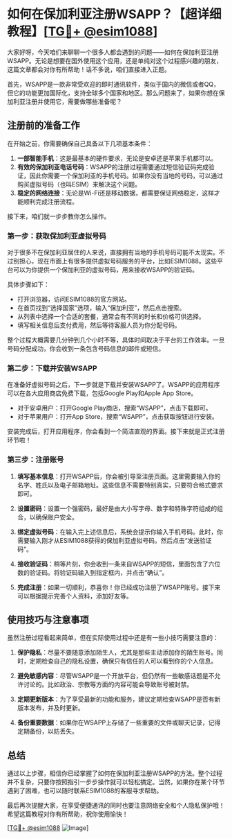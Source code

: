 # 如何在保加利亚注册WSAPP？【超详细教程】[[TG💪+ @esim1088](https://t.me/s/esim1088)]

大家好呀，今天咱们来聊聊一个很多人都会遇到的问题——如何在保加利亚注册WSAPP。无论是想要在国外使用这个应用，还是单纯对这个过程感兴趣的朋友，这篇文章都会对你有所帮助！话不多说，咱们直接进入正题。

首先，WSAPP是一款非常受欢迎的即时通讯软件，类似于国内的微信或者QQ，但它的功能更加国际化，支持全球多个国家和地区。那么问题来了，如果你想在保加利亚注册并使用它，需要做哪些准备呢？

## 注册前的准备工作

在开始之前，你需要确保自己具备以下几项基本条件：

1. **一部智能手机**：这是最基本的硬件要求，无论是安卓还是苹果手机都可以。
2. **有效的保加利亚电话号码**：WSAPP的注册过程需要通过短信验证码完成验证，因此你需要一个保加利亚的手机号码。如果你没有当地的号码，可以通过购买虚拟号码（也叫ESIM）来解决这个问题。
3. **稳定的网络连接**：无论是Wi-Fi还是移动数据，都需要保证网络稳定，这样才能顺利完成注册流程。

接下来，咱们就一步步教你怎么操作。

### 第一步：获取保加利亚虚拟号码

对于很多不在保加利亚居住的人来说，直接拥有当地的手机号码可能不太现实。不过别担心，现在市面上有很多提供虚拟号码服务的平台，比如ESIM1088。这些平台可以为你提供一个保加利亚的虚拟号码，用来接收WSAPP的验证码。

具体步骤如下：
- 打开浏览器，访问ESIM1088的官方网站。
- 在首页找到“选择国家”选项，输入“保加利亚”，然后点击搜索。
- 从列表中选择一个合适的套餐，通常会有不同的时长和价格可供选择。
- 填写相关信息后支付费用，然后等待客服人员为你分配号码。

整个过程大概需要几分钟到几个小时不等，具体时间取决于平台的工作效率。一旦号码分配成功，你会收到一条包含号码信息的邮件或短信。

### 第二步：下载并安装WSAPP

在准备好虚拟号码之后，下一步就是下载并安装WSAPP了。WSAPP的应用程序可以在各大应用商店免费下载，包括Google Play和Apple App Store。

- 对于安卓用户：打开Google Play商店，搜索“WSAPP”，点击下载即可。
- 对于苹果用户：打开App Store，搜索“WSAPP”，点击获取按钮进行安装。

安装完成后，打开应用程序，你会看到一个简洁直观的界面。接下来就是正式注册环节啦！

### 第三步：注册账号

1. **填写基本信息**：打开WSAPP后，你会被引导至注册页面。这里需要输入你的名字、姓氏以及电子邮箱地址。这些信息不需要特别真实，只要符合格式要求即可。
   
2. **设置密码**：设置一个强密码，最好是由大小写字母、数字和特殊字符组成的组合，以确保账户安全。

3. **绑定虚拟号码**：在输入完上述信息后，系统会提示你输入手机号码。此时，你需要输入刚才从ESIM1088获得的保加利亚虚拟号码。然后点击“发送验证码”。

4. **接收验证码**：稍等片刻，你会收到一条来自WSAPP的短信，里面包含了六位数的验证码。将验证码输入到指定框内，并点击“确认”。

5. **完成注册**：如果一切顺利，恭喜你！你已经成功注册了WSAPP账号。接下来可以根据提示完善个人资料，添加好友等。

## 使用技巧与注意事项

虽然注册过程看起来简单，但在实际使用过程中还是有一些小技巧需要注意的：

1. **保护隐私**：尽量不要随意添加陌生人，尤其是那些主动添加你的陌生账号。同时，定期检查自己的隐私设置，确保只有信任的人可以看到你的个人信息。

2. **避免敏感内容**：尽管WSAPP是一个开放平台，但仍然有一些敏感话题是不允许讨论的。比如政治、宗教等方面的内容可能会导致账号被封禁。

3. **定期更新版本**：为了享受最新的功能和服务，建议定期检查WSAPP是否有新版本发布，并及时更新。

4. **备份重要数据**：如果你在WSAPP上存储了一些重要的文件或聊天记录，记得定期备份，以防丢失。

## 总结

通过以上步骤，相信你已经掌握了如何在保加利亚注册WSAPP的方法。整个过程并不复杂，只要你按照指引一步步操作就可以轻松搞定。当然，如果你在某个环节遇到了困难，也可以随时联系ESIM1088的客服寻求帮助。

最后再次提醒大家，在享受便捷通讯的同时也要注意网络安全和个人隐私保护哦！希望这篇教程对你有所帮助，祝你使用愉快！

[[TG💪+ @esim1088](https://t.me/s/esim1088) ![Image](https://i.postimg.cc/4NQfJmqS/Snipaste-2025-05-13-00-14-12.png)]